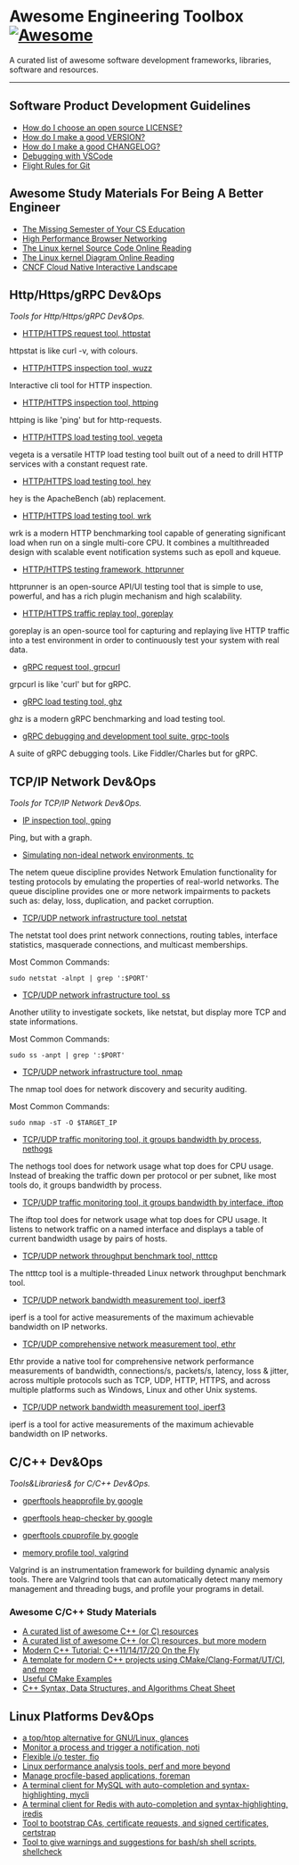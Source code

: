 # Awesome Engineering Toolbox [![Awesome](https://cdn.rawgit.com/sindresorhus/awesome/d7305f38d29fed78fa85652e3a63e154dd8e8829/media/badge.svg)](https://github.com/sindresorhus/awesome)

A curated list of awesome software development frameworks, libraries, software and resources.

---

## Software Product Development Guidelines

* [How do I choose an open source LICENSE?](https://choosealicense.com/)
* [How do I make a good VERSION?](https://semver.org/spec/v2.0.0.html)
* [How do I make a good CHANGELOG?](https://keepachangelog.com/en/1.1.0/)
* [Debugging with VSCode](https://code.visualstudio.com/docs/editor/debugging)
* [Flight Rules for Git](https://github.com/k88hudson/git-flight-rules)

## Awesome Study Materials For Being A Better Engineer

* [The Missing Semester of Your CS Education](https://missing-semester-cn.github.io/)
* [High Performance Browser Networking](https://hpbn.co/)
* [The Linux kernel Source Code Online Reading](https://elixir.bootlin.com/linux/v5.2-rc7/source)
* [The Linux kernel Diagram Online Reading](https://makelinux.github.io/kernel/)
* [CNCF Cloud Native Interactive Landscape](https://landscape.cncf.io/)

## Http/Https/gRPC Dev&Ops

*Tools for Http/Https/gRPC Dev&Ops.*

* [HTTP/HTTPS request tool, httpstat](https://github.com/davecheney/httpstat)

httpstat is like curl -v, with colours.

* [HTTP/HTTPS inspection tool, wuzz](https://github.com/asciimoo/wuzz)

Interactive cli tool for HTTP inspection.

* [HTTP/HTTPS inspection tool, httping](https://www.vanheusden.com/httping/)

httping is like 'ping' but for http-requests.

* [HTTP/HTTPS load testing tool, vegeta](https://github.com/tsenart/vegeta)

vegeta is a versatile HTTP load testing tool built out of a need to drill HTTP services with a constant request 
rate.
* [HTTP/HTTPS load testing tool, hey](https://github.com/rakyll/hey)

hey is the ApacheBench (ab) replacement.

* [HTTP/HTTPS load testing tool, wrk](https://github.com/wg/wrk)

wrk is a modern HTTP benchmarking tool capable of generating significant load when run on a single multi-core CPU. 
It combines a multithreaded design with scalable event notification systems such as epoll and kqueue.
* [HTTP/HTTPS testing framework, httprunner](https://github.com/httprunner/httprunner)

httprunner is an open-source API/UI testing tool that is simple to use, powerful, and has a rich plugin mechanism 
and high scalability.
* [HTTP/HTTPS traffic replay tool, goreplay](https://github.com/buger/goreplay)

goreplay is an open-source tool for capturing and replaying live HTTP traffic into a test environment in order to 
continuously test your system with real data.
* [gRPC request tool, grpcurl](https://github.com/fullstorydev/grpcurl)

grpcurl is like 'curl' but for gRPC.

* [gRPC load testing tool, ghz](https://github.com/bojand/ghz)

ghz is a modern gRPC benchmarking and load testing tool.

* [gRPC debugging and development tool suite, grpc-tools](https://github.com/bradleyjkemp/grpc-tools)

A suite of gRPC debugging tools. Like Fiddler/Charles but for gRPC.


## TCP/IP Network Dev&Ops

*Tools for TCP/IP Network Dev&Ops.*

* [IP inspection tool, gping](https://github.com/orf/gping)

Ping, but with a graph.

* [Simulating non-ideal network environments, tc](https://man7.org/linux/man-pages/man8/tc-netem.8.html)

The netem queue discipline provides Network Emulation functionality for testing protocols by emulating the properties of real-world networks. The queue discipline provides one or more network impairments to packets such as: delay, loss, duplication, and packet corruption.

* [TCP/UDP network infrastructure tool, netstat](https://linux.die.net/man/8/netstat)

The netstat tool does print network connections, routing tables, interface statistics, masquerade connections, and multicast memberships.

Most Common Commands:
```
sudo netstat -alnpt | grep ':$PORT'
```

* [TCP/UDP network infrastructure tool, ss](https://linux.die.net/man/8/netstat)

Another utility to investigate sockets, like netstat, but display more TCP and state informations.

Most Common Commands:
```
sudo ss -anpt | grep ':$PORT'
```

* [TCP/UDP network infrastructure tool, nmap](https://nmap.org/)

The nmap tool does for network discovery and security auditing.

Most Common Commands:
```
sudo nmap -sT -O $TARGET_IP
```

* [TCP/UDP traffic monitoring tool, it groups bandwidth by process, nethogs](https://github.com/raboof/nethogs)

The nethogs tool does for network usage what top does for CPU usage. Instead of breaking the traffic down per protocol or per subnet, like most tools do, it groups bandwidth by process.

* [TCP/UDP traffic monitoring tool, it groups bandwidth by interface, iftop](http://www.ex-parrot.com/pdw/iftop)

The iftop tool does for network usage what top does for CPU usage. It listens to network traffic on a named interface and displays a table of current bandwidth usage by pairs of hosts.

* [TCP/UDP network throughput benchmark tool, ntttcp](https://github.com/microsoft/ntttcp-for-linux)

The ntttcp tool is a multiple-threaded Linux network throughput benchmark tool.

* [TCP/UDP network bandwidth measurement tool, iperf3](https://github.com/esnet/iperf)

iperf is a tool for active measurements of the maximum achievable bandwidth on IP networks.

* [TCP/UDP comprehensive network measurement tool, ethr](https://github.com/microsoft/ethr)

Ethr provide a native tool for comprehensive network performance measurements of bandwidth, connections/s, packets/s, latency, loss & jitter, across multiple protocols such as TCP, UDP, HTTP, HTTPS, and across multiple platforms such as Windows, Linux and other Unix systems.

* [TCP/UDP network bandwidth measurement tool, iperf3](https://github.com/esnet/iperf)

iperf is a tool for active measurements of the maximum achievable bandwidth on IP networks.

## C/C++ Dev&Ops

*Tools&Libraries& for C/C++ Dev&Ops.*

* [gperftools heapprofile by google](https://gperftools.github.io/gperftools/heapprofile.html)

* [gperftools heap-checker by google](https://gperftools.github.io/gperftools/heap_checker.html)

* [gperftools cpuprofile by google](https://gperftools.github.io/gperftools/cpuprofile.html)

* [memory profile tool, valgrind](http://valgrind.org/)

Valgrind is an instrumentation framework for building dynamic analysis tools. There are Valgrind tools that can automatically detect many memory management and threading bugs, and profile your programs in detail.

### Awesome C/C++ Study Materials

* [A curated list of awesome C++ (or C) resources](https://github.com/fffaraz/awesome-cpp)
* [A curated list of awesome C++ (or C) resources, but more modern](https://github.com/rigtorp/awesome-modern-cpp)
* [Modern C++ Tutorial: C++11/14/17/20 On the Fly](https://github.com/changkun/modern-cpp-tutorial)
* [A template for modern C++ projects using CMake/Clang-Format/UT/CI, and more](https://github.com/filipdutescu/modern-cpp-template)
* [Useful CMake Examples](https://github.com/ttroy50/cmake-examples)
* [C++ Syntax, Data Structures, and Algorithms Cheat Sheet](https://github.com/gibsjose/cpp-cheat-sheet)

## Linux Platforms Dev&Ops

* [a top/htop alternative for GNU/Linux, glances](https://github.com/nicolargo/glances)
* [Monitor a process and trigger a notification, noti](https://github.com/variadico/noti)
* [Flexible i/o tester, fio](https://github.com/axboe/fio)
* [Linux performance analysis tools, perf and more beyond](http://www.brendangregg.com/perf.html)
* [Manage procfile-based applications, foreman](https://github.com/ddollar/foreman)
* [A terminal client for MySQL with auto-completion and syntax-highlighting, mycli](https://github.com/dbcli/mycli)
* [A terminal client for Redis with auto-completion and syntax-highlighting, iredis](https://github.com/laixintao/iredis)
* [Tool to bootstrap CAs, certificate requests, and signed certificates, certstrap](https://github.com/square/certstrap)
* [Tool to give warnings and suggestions for bash/sh shell scripts, shellcheck](https://www.shellcheck.net/)
